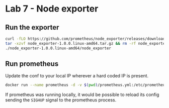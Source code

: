# Lab 7 - Node exporter

## Run the exporter
```sh
curl -fLO https://github.com/prometheus/node_exporter/releases/download/v1.0.0/node_exporter-1.0.0.linux-amd64.tar.gz
tar -xzvf node_exporter-1.0.0.linux-amd64.tar.gz && rm -rf node_exporter-1.0.0.linux-amd64.tar.gz
./node_exporter-1.0.0.linux-amd64/node_exporter
```

## Run prometheus
Update the conf to your local IP wherever a hard coded IP is present.
``` sh
docker run --name prometheus -d -v $(pwd)/prometheus.yml:/etc/prometheus/prometheus.yml -p 127.0.0.1:9090:9090 prom/prometheus
```
If prometheus was running locally, it would be possible to reload its config sending the `SIGHUP` signal to the prometheus process.
